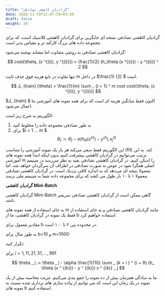 ```yaml
---
title: "گرادیان کاهشی تصادفی"
date: 2020-11-29T12:47:59+03:30
draft: false
weight: 20
---
```


گرادیان کاهشی تصادفی نسخه ای جایگزین برای گرادیان کاهشی کلاسیک است،
که برای مجموعه داده های بزرگ کارآمد تر و مقیاس پذیر است.

گرادیان کاهشی تصادفی به روشی متفاوت اما مشابه نوشته می‌شود:

$$
cost(\theta, (x ^{(i)}, y ^{(i)})) = \frac{1}{2} (h_\theta (x ^{(i)}) - y ^{(i)}) ^ 2
$$

تنها تفاوت در تابع هزینه فوق حذف  ثابت m در داخل 
$\frac{1} {2} $ است.

$$
J_ {train} (\theta) = \frac{1}{m} \sum _ {i = 1} ^ m cost cost(\theta, (x ^{(i)}, y ^{(i)}))
$$

$J_ {train} $ اکنون فقط میانگین هزینه ای است که برای همه نمونه های آموزشی ما اعمال می‌شود.

الگوریتم به شرح زیر است:

1. به طور تصادفی مجموعه داده را مخلوط کنید
2. برای $i = 1 ... m $
$$
\Theta _ j := \Theta _ j - \alpha (h_\Theta (x ^{(i)}) - y ^{(i)})  . x _ j ^ {(i)}
$$

این الگوریتم فقط سعی می‌کند هر بار یک نمونه آموزشی را متناسب (fit) کند.
به این ترتیب می‌توانیم در گرادیان کاهشی پیشرفت کنیم بدون اینکه ابتدا همه نمونه های آموزشی m را اسکن کنیم. 
در گرادیان کاهشی تصادفی بعید به نظر می‌رسد در مینیمم اصلی همگرا شود در عوض به صورت تصادفی در اطراف آن سرگردان خواهد شد،
اما معمولا نتیجه ای می‌دهد که به اندازه کافی نزدیک است.
در گرادیان کاهشی تصادفی معمولا ۱ تا ۱۰ بار طول می کشد که برای مجموعه داده شما به مینیمم ملی برسد.


**گرادیان کاهشی Mini-Batch**

گرادیان کاهشی Mini-Batch گاهی ممکن است از گرادیان کاهشی تصادفی سریعنر باشد.

به جای استفاده از همه نمونه های m مانند گرادیان کاهشی تصادفی و به جای استفاده از فقط یک نمونه در گرادیان کاهشی،
ما از b استفاده خواهیم کرد.

مقادیر معمول برای b در محدوده بین ۲ تا ۱۰۰ است.

به طور مثال برای b=10 و  m=1000:

تکرار کنید:

برای $i = 1, 11, 21 ,31 , ..., 991$

$$
\theta _ j := \theta _ j - \alpha \frac{1}{10} \sum _ {k = i } ^ {i + 9} (h_ \theta (x ^ {(k)}) - y ^ {(k)}) x ^ {(k)} _ j
$$

ما به سادگی همزمان بیش از ده نمونه را جمع بندی می‌کنیم. مزیت محاسبه بیش از یک نمونه در یک زمان این است که می توانیم از پیاده سازی های برداری شده نسبت به نمونه های b استفاده کنیم.
